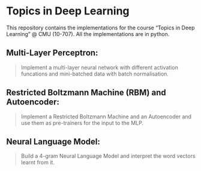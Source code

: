 # Topics in Deep Learning #

This repository contains the implementations for the course “Topics in Deep Learning” @ CMU (10-707). All the implementations are in python.

## Multi-Layer Perceptron: 
> Implement a multi-layer neural network with different activation funcations and mini-batched data with batch normalisation.
## Restricted Boltzmann Machine (RBM) and Autoencoder:
 > Implement a Restricted Boltzmann Machine and an Autoencoder and use them as pre-trainers for the input to the MLP.
## Neural Language Model: 
 > Build a 4-gram Neural Language Model and interpret the word vectors learnt from it.